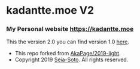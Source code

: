 # kadantte.moe V2
### My Personal website https://kadantte.moe
This the version 2.0 you can find version 1.0 [here](https://v1.kadantte.moe/).

* This repo forked from [AkaPage/2019-light](https://github.com/AkaPage/2019-light).
* Copyright 2019 [Seia-Soto](https://seia.io). All rights reserved.
